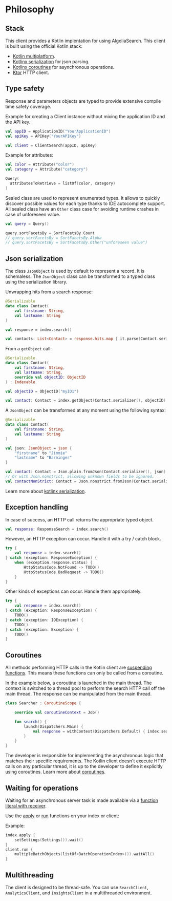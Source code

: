 # Philosophy

## Stack

This client provides a Kotlin implentation for using AlgoliaSearch.
This client is built using the official Kotlin stack:
  - [Kotlin multiplatform](https://kotlinlang.org/docs/reference/multiplatform.html).
  - [Kotlinx serialization](https://github.com/Kotlin/kotlinx.serialization) for json parsing.
  - [Kotlinx coroutines](https://github.com/Kotlin/kotlinx.coroutines) for asynchronous operations.
  - [Ktor](https://github.com/ktorio/ktor) HTTP client.

## Type safety

Response and parameters objects are typed to provide extensive compile time safety coverage.

Example for creating a Client instance without mixing the application ID and the API key.

```kotlin
val appID = ApplicationID("YourApplicationID")
val apiKey = APIKey("YourAPIKey")

val client = ClientSearch(appID, apiKey)
```

Example for attributes:

```kotlin
val color = Attribute("color")
val category = Attribute("category")

Query(
  attributesToRetrieve = listOf(color, category)
)
```

Sealed class are used to represent enumerated types. It allows to quickly discover possible values for each type thanks to IDE autocomplete support.
All sealed class have an `Other` class case for avoiding runtime crashes in case of unforeseen value.

```kotlin
val query = Query()

query.sortFacetsBy = SortFacetsBy.Count
// query.sortFacetsBy = SortFacetsBy.Alpha
// query.sortFacetsBy = SortFacetsBy.Other("unforeseen value")
```

## Json serialization

The class `JsonObject` is used by default to represent a record. It is schemaless.
The `JsonObject` class can be transformed to a typed class using the serialization library.

Unwrapping hits from a search response:

```kotlin
@Serializable
data class Contact(
    val firstname: String,
    val lastname: String
)

val response = index.search()

val contacts: List<Contact> = response.hits.map { it.parse(Contact.serializer()) }
```

From a `getObject` call:

```kotlin
@Serializable
data class Contact(
    val firstname: String,
    val lastname: String,
    override val objectID: ObjectID
) : Indexable

val objectID = ObjectID("myID1")

val contact: Contact = index.getObject(Contact.serializer(), objectID)
```

A `JsonObject` can be transformed at any moment using the following syntax:

```kotlin
@Serializable
data class Contact(
    val firstname: String,
    val lastname: String
)

val json: JsonObject = json {
    "firstname" to "Jimmie"
    "lastname" to "Barninger"
}

val contact: Contact = Json.plain.fromJson(Contact.serializer(), json)
// Or with Json.nonstrict, allowing unknown fields to be ignored.
val contactNonStrict: Contact = Json.nonstrict.fromJson(Contact.serializer(), json)
```

Learn more about [kotlinx serialization](https://github.com/Kotlin/kotlinx.serialization).


## Exception handling

In case of success, an HTTP call returns the appropriate typed object.

```kotlin
val response: ResponseSearch = index.search()
```

However, an HTTP exception can occur. Handle it with a try / catch block.

```kotlin
try {
    val response = index.search()
} catch (exception: ResponseException) {
    when (exception.response.status) {
        HttpStatusCode.NotFound -> TODO()
        HttpStatusCode.BadRequest -> TODO()
    }
}
```

Other kinds of exceptions can occur. Handle them appropriately.

```kotlin
try {
    val response = index.search()
} catch (exception: ResponseException) {
    TODO()
} catch (exception: IOException) {
    TODO()
} catch (exception: Exception) {
    TODO()
}
```

## Coroutines

All methods performing HTTP calls in the Kotlin client are [suspending functions](https://kotlinlang.org/docs/reference/coroutines/composing-suspending-functions.html#composing-suspending-functions). 
This means these functions can only be called from a coroutine.

In the example below, a coroutine is launched in the main thread.
The context is switched to a thread pool to perform the search HTTP call off the main thread.
The response can be manipulated from the main thread.

```kotlin
class Searcher : CoroutineScope {

    override val coroutineContext = Job()

    fun search() {
        launch(Dispatchers.Main) {
            val response = withContext(Dispatchers.Default) { index.search() }
        }
    }
}
```

The developer is responsible for implementing the asynchronous logic that matches their specific requirements.
The Kotlin client doesn't execute HTTP calls on any particular thread, it is up to the developer to define it explicitly using coroutines.
Learn more about [coroutines](https://kotlinlang.org/docs/reference/coroutines/coroutines-guide.html).


## Waiting for operations

Waiting for an asynchronous server task is made available via a [function literal with receiver](https://kotlinlang.org/docs/reference/lambdas.html#function-literals-with-receiver).

Use the [apply](https://kotlinlang.org/api/latest/jvm/stdlib/kotlin/apply.html) or [run](https://kotlinlang.org/api/latest/jvm/stdlib/kotlin/run.html) functions on your index or client:

Example:

```kotlin
index.apply {
    setSettings(Settings()).wait()
}
client.run {
    multipleBatchObjects(listOf<BatchOperationIndex>()).waitAll()
}
```

## Multithreading

The client is designed to be thread-safe. You can use `SearchClient`, `AnalyticsClient`, and `InsightsClient` in a multithreaded environment.
